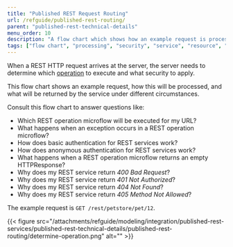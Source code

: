 ```yaml
---
title: "Published REST Request Routing"
url: /refguide/published-rest-routing/
parent: "published-rest-technical-details"
menu_order: 10
description: "A flow chart which shows how an example request is processed, what security is applied, and what is returned by the service."
tags: ["flow chart", "processing", "security", "service", "resource", "operation", "method", "authentication", "return code", "published REST", "studio pro"]
---
```


When a REST HTTP request arrives at the server, the server needs to determine which [operation](/refguide/published-rest-operation/) to execute and what security to apply.

This flow chart shows an example request, how this will be processed, and what will be returned by the service under different circumstances.

Consult this flow chart to answer questions like:

* Which REST operation microflow will be executed for my URL?
* What happens when an exception occurs in a REST operation microflow?
* How does basic authentication for REST services work?
* How does anonymous authentication for REST services work?
* What happens when a REST operation microflow returns an empty HTTPResponse?
* Why does my REST service return _400 Bad Request_?
* Why does my REST service return _401 Not Authorized_?
* Why does my REST service return _404 Not Found_?
* Why does my REST service return _405 Method Not Allowed_?

The example request is `GET /rest/petstore/pet/12`.

{{< figure src="/attachments/refguide/modeling/integration/published-rest-services/published-rest-technical-details/published-rest-routing/determine-operation.png" alt="" >}}
